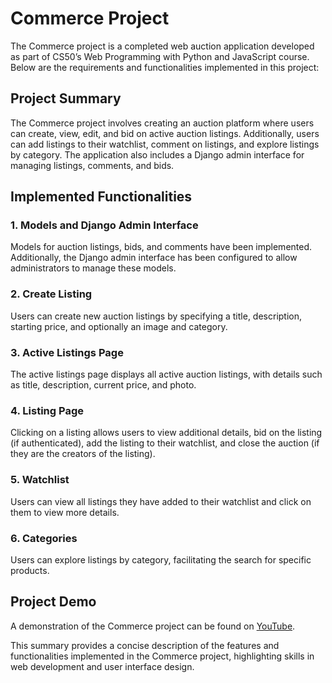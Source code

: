 # Commerce Project

The Commerce project is a completed web auction application developed as part of CS50’s Web Programming with Python and JavaScript course. Below are the requirements and functionalities implemented in this project:

## Project Summary

The Commerce project involves creating an auction platform where users can create, view, edit, and bid on active auction listings. Additionally, users can add listings to their watchlist, comment on listings, and explore listings by category. The application also includes a Django admin interface for managing listings, comments, and bids.

## Implemented Functionalities

### 1. Models and Django Admin Interface

Models for auction listings, bids, and comments have been implemented. Additionally, the Django admin interface has been configured to allow administrators to manage these models.

### 2. Create Listing

Users can create new auction listings by specifying a title, description, starting price, and optionally an image and category.

### 3. Active Listings Page

The active listings page displays all active auction listings, with details such as title, description, current price, and photo.

### 4. Listing Page

Clicking on a listing allows users to view additional details, bid on the listing (if authenticated), add the listing to their watchlist, and close the auction (if they are the creators of the listing).

### 5. Watchlist

Users can view all listings they have added to their watchlist and click on them to view more details.

### 6. Categories

Users can explore listings by category, facilitating the search for specific products.

## Project Demo

A demonstration of the Commerce project can be found on [YouTube](https://youtu.be/amEjacTyIhg).

This summary provides a concise description of the features and functionalities implemented in the Commerce project, highlighting skills in web development and user interface design.
